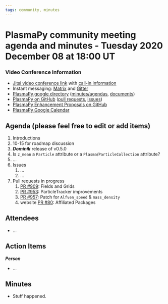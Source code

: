 ```yaml
---
tags: community, minutes
---
```


# PlasmaPy community meeting agenda and minutes - Tuesday 2020 December 08 at 18:00 UT

### Video Conference Information
* [Jitsi video conference link](https://meet.jit.si/plasmapy) with [call-in information](https://meet.jit.si/static/dialInInfo.html?room=plasmapy) 
* Instant messaging: [Matrix](https://app.element.io/#/room/#plasmapy:openastronomy.org) and [Gitter](https://gitter.im/PlasmaPy/Lobby)
* [PlasmaPy google directory](https://drive.google.com/drive/folders/0ByPG8nie6fTPMEIxTlZLZjdjYms?usp=sharing) ([minutes/agendas](https://drive.google.com/drive/folders/0ByPG8nie6fTPV1FQUEkzMTgtRTg?usp=sharing), [documents](https://drive.google.com/drive/folders/0ByPG8nie6fTPYzk2TEhTa1N6R0U?usp=sharing))
* [PlasmaPy on GitHub](https://github.com/PlasmaPy/plasmapy) ([pull requests](https://github.com/PlasmaPy/plasmapy/pulls), [issues](https://github.com/PlasmaPy/plasmapy/issues))
* [PlasmaPy Enhancement Proposals on GitHub](https://github.com/PlasmaPy/PlasmaPy-PLEPs) 
* [PlasmaPy Google Calendar](https://calendar.google.com/calendar?cid=bzVsb3ZkcW0zaWxsam00ZTlrMDd2cmw5bWdAZ3JvdXAuY2FsZW5kYXIuZ29vZ2xlLmNvbQ)

## Agenda (please feel free to edit or add items)

1. Introductions
2. 10-15 for roadmap discussion
3. ***Dominik*** release of v0.5.0
4. Is `z_mean` a `Particle` attribute or a `Plasma`/`ParticleCollection` attribute?
5. ...
6. Issues
    1. ...
    2. ...
7. Pull requests in progress 
    1. [PR #909](https://github.com/PlasmaPy/PlasmaPy/pull/909): Fields and Grids
    2. [PR #953](https://github.com/PlasmaPy/PlasmaPy/pull/953): ParticleTracker improvements
    3. [PR #957](https://github.com/PlasmaPy/PlasmaPy/pull/957): Patch for `Alfven_speed` & `mass_density`
    4. website [PR #80](https://github.com/PlasmaPy/plasmapy.github.io/pull/80): Affiliated Packages
    
## Attendees

* ...

## Action Items

***Person***
* ...

## Minutes

* Stuff happened.
